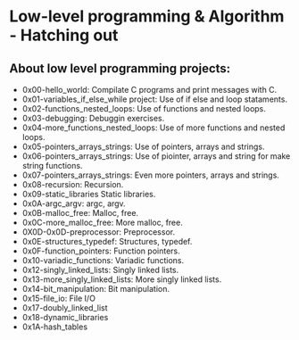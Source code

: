 # Low-level programming & Algorithm - Hatching out
## About low level programming projects:

*    0x00-hello_world: Compilate C programs and print messages with C.
*    0x01-variables_if_else_while project: Use of if else and loop stataments.
*    0x02-functions_nested_loops: Use of functions and nested loops.
*    0x03-debugging: Debuggin exercises.
*    0x04-more_functions_nested_loops: Use of more functions and nested loops.
*    0x05-pointers_arrays_strings: Use of pointers, arrays and strings.
*    0x06-pointers_arrays_strings: Use of piointer, arrays and string for make string functions.
*    0x07-pointers_arrays_strings: Even more pointers, arrays and strings.
*    0x08-recursion: Recursion.
*    0x09-static_libraries Static libraries.
*    0x0A-argc_argv: argc, argv.
*    0x0B-malloc_free: Malloc, free.
*    0x0C-more_malloc_free: More malloc, free.
*    0X0D-0x0D-preprocessor: Preprocessor.
*    0x0E-structures_typedef: Structures, typedef.
*    0x0F-function_pointers: Function pointers.
*    0x10-variadic_functions: Variadic functions.
*    0x12-singly_linked_lists: Singly linked lists.
*    0x13-more_singly_linked_lists: More singly linked lists.
*    0x14-bit_manipulation: Bit manipulation.
*    0x15-file_io: File I/O
*    0x17-doubly_linked_list
*    0x18-dynamic_libraries
*    0x1A-hash_tables